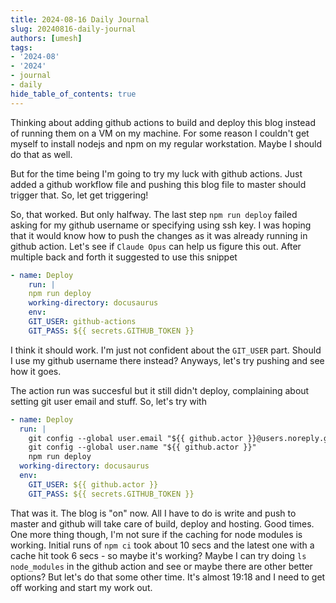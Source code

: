 ```yaml
---
title: 2024-08-16 Daily Journal
slug: 20240816-daily-journal
authors: [umesh]
tags:
- '2024-08'
- '2024'
- journal
- daily
hide_table_of_contents: true
---
```

Thinking about adding github actions to build and deploy this blog instead of running them on a VM on my machine. For some reason<!-- truncate --> I couldn't get myself to install nodejs and npm on my regular workstation. Maybe I should do that as well.

But for the time being I'm going to try my luck with github actions. Just added a github workflow file and pushing this blog file to master should trigger that. So, let get triggering!

So, that worked. But only halfway. The last step `npm run deploy` failed asking for my github username or specifying using ssh key. I was hoping that it would know how to push the changes as it was already running in github action. Let's see if `Claude Opus` can help us figure this out. After multiple back and forth it suggested to use this snippet
```yaml
- name: Deploy
    run: |
    npm run deploy
    working-directory: docusaurus
    env:
    GIT_USER: github-actions
    GIT_PASS: ${{ secrets.GITHUB_TOKEN }}
```
I think it should work. I'm just not confident about the `GIT_USER` part. Should I use my github username there instead? Anyways, let's try pushing and see how it goes.

The action run was succesful but it still didn't deploy, complaining about setting git user email and stuff. So, let's try with

```yaml
- name: Deploy
  run: |
    git config --global user.email "${{ github.actor }}@users.noreply.github.com"
    git config --global user.name "${{ github.actor }}"
    npm run deploy
  working-directory: docusaurus
  env:
    GIT_USER: ${{ github.actor }}
    GIT_PASS: ${{ secrets.GITHUB_TOKEN }}
```

That was it. The blog is "on" now. All I have to do is write and push to master and github will take care of build, deploy and hosting. Good times. One more thing though, I'm not sure if the caching for node modules is working. Initial runs of `npm ci` took about 10 secs and the latest one with a cache hit took 6 secs - so maybe it's working? Maybe I can try doing `ls node_modules` in the github action and see or maybe there are other better options? But let's do that some other time. It's almost 19:18 and I need to get off working and start my work out.
